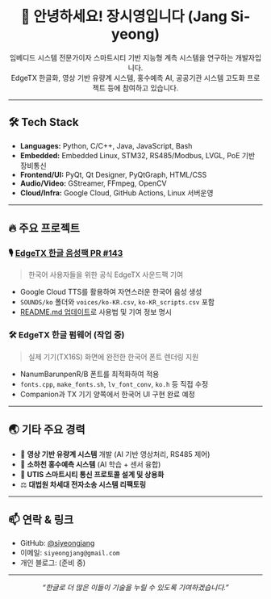 <h1 align="center">👋 안녕하세요! 장시영입니다 (Jang Si-yeong)</h1>

<p align="center">
  임베디드 시스템 전문가이자 스마트시티 기반 지능형 계측 시스템을 연구하는 개발자입니다.<br>
  EdgeTX 한글화, 영상 기반 유량계 시스템, 홍수예측 AI, 공공기관 시스템 고도화 프로젝트 등에 참여하고 있습니다.
</p>

---

## 🛠️ Tech Stack

- **Languages:** Python, C/C++, Java, JavaScript, Bash
- **Embedded:** Embedded Linux, STM32, RS485/Modbus, LVGL, PoE 기반 장비통신
- **Frontend/UI:** PyQt, Qt Designer, PyQtGraph, HTML/CSS
- **Audio/Video:** GStreamer, FFmpeg, OpenCV
- **Cloud/Infra:** Google Cloud, GitHub Actions, Linux 서버운영

---

## 🔥 주요 프로젝트

### 🎙️ [EdgeTX 한글 음성팩 PR #143](https://github.com/EdgeTX/edgetx-sdcard-sounds/pull/143)
> 한국어 사용자들을 위한 공식 EdgeTX 사운드팩 기여

- Google Cloud TTS를 활용하여 자연스러운 한국어 음성 생성
- `SOUNDS/ko` 폴더와 `voices/ko-KR.csv`, `ko-KR_scripts.csv` 포함
- [README.md 업데이트](https://github.com/EdgeTX/edgetx-sdcard-sounds/blob/main/README.md)로 사용법 및 기여 정보 명시

### 🛠️ EdgeTX 한글 펌웨어 (작업 중)
> 실제 기기(TX16S) 화면에 완전한 한국어 폰트 렌더링 지원

- NanumBarunpenR/B 폰트를 최적화하여 적용
- `fonts.cpp`, `make_fonts.sh`, `lv_font_conv`, `ko.h` 등 직접 수정
- Companion과 TX 기기 양쪽에서 한국어 UI 구현 완료 예정

---

## 🌏 기타 주요 경력

- 📡 **영상 기반 유량계 시스템** 개발 (AI 기반 영상처리, RS485 제어)
- 🧠 **소하천 홍수예측 시스템** (AI 학습 + 센서 융합)
- 🚗 **UTIS 스마트시티 통신 프로토콜 설계 및 상용화**
- ⚖️ **대법원 차세대 전자소송 시스템 리팩토링**

---

## 📫 연락 & 링크

- GitHub: [@siyeongjang](https://github.com/siyeongjang)
- 이메일: `siyeongjang@gmail.com`
- 개인 블로그: (준비 중)

---

<p align="center">
  <i>“한글로 더 많은 이들이 기술을 누릴 수 있도록 기여하겠습니다.”</i>
</p>
